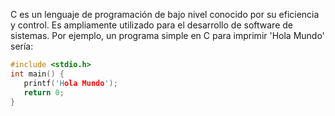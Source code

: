 C es un lenguaje de programación de bajo nivel conocido por su eficiencia y control. Es ampliamente utilizado para el desarrollo de software de sistemas. Por ejemplo, un programa simple en C para imprimir 'Hola Mundo' sería: 

```c
#include <stdio.h>
int main() {
   printf('Hola Mundo');
   return 0;
}
```
